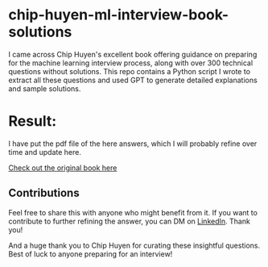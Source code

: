 # chip-huyen-ml-interview-book-solutions

I came across Chip Huyen's excellent book offering guidance on preparing for the machine learning interview process, along with over 300 technical questions without solutions. This repo contains a Python script I wrote to extract all these questions and used GPT to generate detailed explanations and sample solutions.

# Result:

I have put the pdf file of the here answers, which I will probably refine over time and update here.

[Check out the original book here](https://huyenchip.com/ml-interviews-book/)

## Contributions
Feel free to share this with anyone who might benefit from it. If you want to contribute to further refining the answer, you can DM on [LinkedIn](https://www.linkedin.com/in/kyawhtetwin/). Thank you!

And a huge thank you to Chip Huyen for curating these insightful questions. Best of luck to anyone preparing for an interview!
